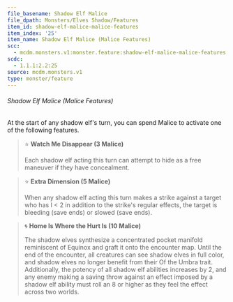 ```yaml
---
file_basename: Shadow Elf Malice
file_dpath: Monsters/Elves Shadow/Features
item_id: shadow-elf-malice-malice-features
item_index: '25'
item_name: Shadow Elf Malice (Malice Features)
scc:
  - mcdm.monsters.v1:monster.feature:shadow-elf-malice-malice-features
scdc:
  - 1.1.1:2.2:25
source: mcdm.monsters.v1
type: monster/feature
---
```


###### Shadow Elf Malice (Malice Features)

At the start of any shadow elf's turn, you can spend Malice to activate one of the following features.

<!-- -->
> ⭐️ **Watch Me Disappear (3 Malice)**
>
> Each shadow elf acting this turn can attempt to hide as a free maneuver if they have concealment.

<!-- -->
> ⭐️ **Extra Dimension (5 Malice)**
>
> When any shadow elf acting this turn makes a strike against a target who has I < 2 in addition to the strike's regular effects, the target is bleeding (save ends) or slowed (save ends).

<!-- -->
> 🌀 **Home Is Where the Hurt Is (10 Malice)**
>
> The shadow elves synthesize a concentrated pocket manifold reminiscent of Equinox and graft it onto the encounter map. Until the end of the encounter, all creatures can see shadow elves in full color, and shadow elves no longer benefit from their Of the Umbra trait. Additionally, the potency of all shadow elf abilities increases by 2, and any enemy making a saving throw against an effect imposed by a shadow elf ability must roll an 8 or higher as they feel the effect across two worlds.
